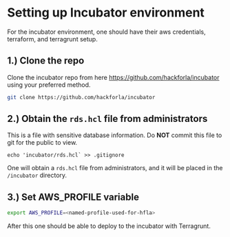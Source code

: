 # Setting up Incubator environment
For the incubator environment, one should have their aws credentials, terraform, and terragrunt setup. 

## 1.) Clone the repo
Clone the incubator repo from here https://github.com/hackforla/incubator using your preferred method. 
```sh
git clone https://github.com/hackforla/incubator
```

## 2.) Obtain the `rds.hcl` file from administrators
This is a file with sensitive database information. Do **NOT** commit this file to git for the public to view. 

```
echo 'incubator/rds.hcl` >> .gitignore
```

One will obtain a `rds.hcl` file from administrators, and it will be placed in the `/incubator` directory. 

## 3.) Set AWS_PROFILE variable

```sh
export AWS_PROFILE=<named-profile-used-for-hfla>
```

After this one should be able to deploy to the incubator with Terragrunt. 